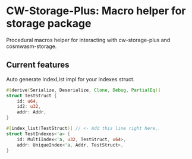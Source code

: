 # CW-Storage-Plus: Macro helper for storage package 

Procedural macros helper for interacting with cw-storage-plus and cosmwasm-storage.

## Current features

Auto generate IndexList impl for your indexes struct.

```rust
#[derive(Serialize, Deserialize, Clone, Debug, PartialEq)]
struct TestStruct {
    id: u64,
    id2: u32,
    addr: Addr,
}

#[index_list(TestStruct)] // <- Add this line right here,.
struct TestIndexes<'a> {
    id: MultiIndex<'a, u32, TestStruct, u64>,
    addr: UniqueIndex<'a, Addr, TestStruct>,
}
```
